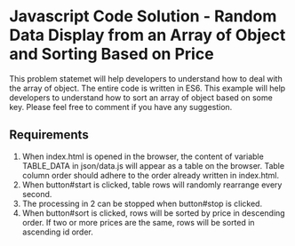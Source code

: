 # Javascript Code Solution - Random Data Display from an Array of Object and Sorting Based on Price

This problem statemet will help developers to understand how to deal with the array of object. The entire code is written in ES6. This example will help developers to understand how to sort an array of object based on some key. Please feel free to comment if you have any suggestion.


## Requirements

1. When index.html is opened in the browser, the content of variable TABLE_DATA in json/data.js will appear as a table on the browser. Table column order should adhere to the order already written in index.html.
2. When button#start is clicked, table rows will randomly rearrange every second.
3. The processing in 2 can be stopped when button#stop is clicked.
4. When button#sort is clicked, rows will be sorted by price in descending order. If two or more prices are the same, rows will be sorted in ascending id order.

